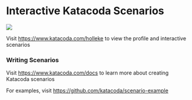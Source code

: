 # Interactive Katacoda Scenarios

[![](http://shields.katacoda.com/katacoda/holleke/count.svg)](https://www.katacoda.com/holleke "Get your profile on Katacoda.com")

Visit https://www.katacoda.com/holleke to view the profile and interactive scenarios

### Writing Scenarios
Visit https://www.katacoda.com/docs to learn more about creating Katacoda scenarios

For examples, visit https://github.com/katacoda/scenario-example
